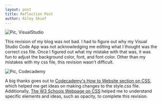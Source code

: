 ```yaml
---
layout: post
title: Reflection Post
author: Riley Skief
---
```


![Pic, VisualStudio]({{"/assets/images/visualstudiocode.png"|relative_url}})

This revision of my blog was not bad. I had to figure out why my Visual Studio Code App was not acknowledging me editing what I thought was the correct css file. Once I figured out what my mistake with that was, it was fun to adjust the background color, font, and font color. Other than my mistakes with my css file, this revision wasn't difficult. 

![Pic, Codecademy]({{"/assets/images/codecademy.png"|relative_url}})

A big thanks goes out to [Codecademy's How to Website section on CSS](https://www.codecademy.com/courses/make-a-website/lessons/closer-look-css/exercises/why-use-css), which helped me get ideas on making changes to the style.css file. Additionally, [The W3 Schools Webpage on CSS](https://www.w3schools.com/css/css_background.asp) helped me to understand specific elements and ideas, such as opacity, to complete this revision.
